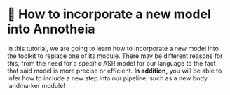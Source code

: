 <h1 align="left"> 📜 How to incorporate a new model into Annotheia</h1>

In this tutorial, we are going to learn how to incorporate a new model into the toolkit to replace one of its module. There may be different reasons for this, from the need for a specific ASR model for our language to the fact that said model is more precise or efficient. **In addition,** you will be able to infer how to include a new step into our pipeline, such as a new body landmarker module!

